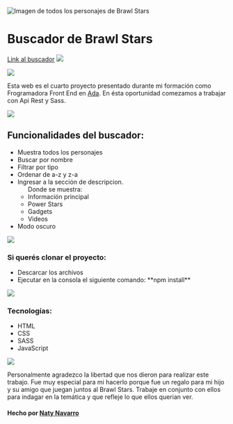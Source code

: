 <img src="https://s03.s3c.es/imag/_v0/770x420/d/1/0/BrawlStars.jpg" alt="Imagen de todos los personajes de Brawl Stars" whidth = "100%">

<h1>Buscador de Brawl Stars</h1>

<a href="https://nataliasoledadnavarro.github.io/Brawl-Stars/">Link al buscador</a> <img src="https://media0.giphy.com/media/J4TxHPk4BMjuo0UwbI/giphy.gif?cid=ecf05e472i2vx68mf51d75gj115drkm3a49pimy091p4y2ne&rid=giphy.gif&ct=s" whidth="30px"/>

<img src="https://media0.giphy.com/media/gLREPOkkRAGGCGNKbZ/giphy.gif?cid=ecf05e47eq5v1f29yzieccr39ruwx8dsgi2ijmrk0fbih3pu&rid=giphy.gif&ct=s" whidth = "100%">

<p>Esta web es el cuarto proyecto presentado durante mi formación como Frogramadora Front End en <a href="https://adaitw.org/">Ada</a>. En ésta oportunidad comezamos a trabajar con Api Rest y Sass.</p>

<img src="https://media0.giphy.com/media/gLREPOkkRAGGCGNKbZ/giphy.gif?cid=ecf05e47eq5v1f29yzieccr39ruwx8dsgi2ijmrk0fbih3pu&rid=giphy.gif&ct=s" whidth = "100%">


<h2>Funcionalidades del buscador:</h2>
<ul>
    <li>Muestra todos los personajes</li>
    <li>Buscar por nombre</li>
    <li>Filtrar por tipo</li>
    <li>Ordenar de a-z y z-a</li>
    <li>Ingresar a la sección de descripcion.
        <ul>Donde se muestra:
            <li>Información principal</li>
            <li>Power Stars</li>
            <li>Gadgets</li>
            <li>Videos</li>
        </ul>
    </li>
    <li>Modo oscuro</li>
</ul>

<img src="https://media0.giphy.com/media/gLREPOkkRAGGCGNKbZ/giphy.gif?cid=ecf05e47eq5v1f29yzieccr39ruwx8dsgi2ijmrk0fbih3pu&rid=giphy.gif&ct=s" whidth = "100%">


<h3>Si querés clonar el proyecto:</h3>
    <ul>
        <li>Descarcar los archivos</li>
        <li>Ejecutar en la consola el siguiente comando: **npm install**</li>
    </ul>

<img src="https://media0.giphy.com/media/gLREPOkkRAGGCGNKbZ/giphy.gif?cid=ecf05e47eq5v1f29yzieccr39ruwx8dsgi2ijmrk0fbih3pu&rid=giphy.gif&ct=s" whidth = "100%">

<h3>Tecnologías:</h3>
    <ul>
        <li>HTML</li>
        <li>CSS</li>
        <li>SASS</li>
        <li>JavaScript</li>
    </ul>

<img src="https://media0.giphy.com/media/gLREPOkkRAGGCGNKbZ/giphy.gif?cid=ecf05e47eq5v1f29yzieccr39ruwx8dsgi2ijmrk0fbih3pu&rid=giphy.gif&ct=s" whidth = "100%">

<P>Personalmente agradezco la libertad que nos dieron para realizar este trabajo. Fue muy especial para mi hacerlo porque fue un regalo para mi hijo y su amigo que juegan juntos al Brawl Stars. Trabaje en conjunto con ellos para indagar en la temática y que refleje lo que ellos querian ver. </P>

#### Hecho por [Naty Navarro](https://www.linkedin.com/in/nataliasoledadnavarro/)
